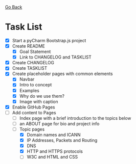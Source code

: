 [Go Back](README.md)

# Task List

- [x] Start a pyCharm Bootstrap.js project
- [x] Create README
    - [x] Goal Statement
    - [x] Link to CHANGELOG and TASKLIST
- [x] Create CHANGELOG
- [x] Create TASKLIST
- [x] Create placeholder pages with common elements
    - [x] Navbar
    - [x] Intro to concept
    - [x] Examples
    - [x] Why do we use them?
    - [x] Image with caption
- [x] Enable GitHub Pages
- [ ] Add content to Pages
    - [ ] Index page with a brief introduction to the topics below
    - [ ] an ABOUT page for bio and project info
    - [ ] Topic pages
        - [x] Domain names and ICANN
        - [x] IP Addresses, Packets and Routing
        - [x] DNS
        - [x] HTTP and HTTPS protocols
        - [ ] W3C and HTML and CSS